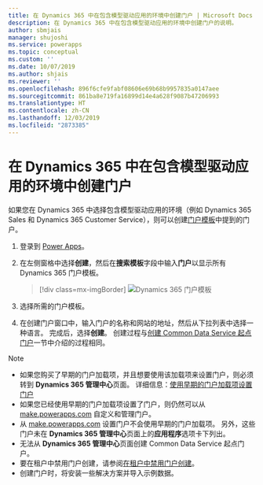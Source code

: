```yaml
---
title: 在 Dynamics 365 中在包含模型驱动应用的环境中创建门户 | Microsoft Docs
description: 在 Dynamics 365 中在包含模型驱动应用的环境中创建门户的说明。
author: sbmjais
manager: shujoshi
ms.service: powerapps
ms.topic: conceptual
ms.custom: ''
ms.date: 10/07/2019
ms.author: shjais
ms.reviewer: ''
ms.openlocfilehash: 896f6cfe9fabf08606e69b68b9957835a0147aee
ms.sourcegitcommit: 861ba8e719fa16899d14e4a628f9087b47206993
ms.translationtype: HT
ms.contentlocale: zh-CN
ms.lasthandoff: 12/03/2019
ms.locfileid: "2873385"
---
```

# <a name="create-a-portal-in-an-environment-containing-model-driven-apps-in-dynamics-365"></a>在 Dynamics 365 中在包含模型驱动应用的环境中创建门户

如果您在 Dynamics 365 中选择包含模型驱动应用的环境（例如 Dynamics 365 Sales 和 Dynamics 365 Customer Service），则可以创建[门户模板](portal-templates.md)中提到的门户。

1.  登录到 [Power Apps](https://make.powerapps.com)。

2.  在左侧窗格中选择**创建**，然后在**搜索模板**字段中输入**门户**以显示所有 Dynamics 365 门户模板。

    > [!div class=mx-imgBorder]
    > ![Dynamics 365 门户模板](media/dynamics-portals.png "Dynamics 365 门户模板")  

3.  选择所需的门户模板。

4.  在创建门户窗口中，输入门户的名称和网站的地址，然后从下拉列表中选择一种语言。 完成后，选择**创建**。 创建过程与[创建 Common Data Service 起点门户](create-portal.md)一节中介绍的过程相同。

> [!NOTE]
> - 如果您购买了早期的门户加载项，并且想要使用该加载项来设置门户，则必须转到 **Dynamics 365 管理中心**页面。 详细信息：[使用早期的门户加载项设置门户](provision-portal-add-on.md)
> - 如果您已经使用早期的门户加载项设置了门户，则仍然可以从 [make.powerapps.com](https://make.powerapps.com) 自定义和管理门户。
> - 从 [make.powerapps.com](https://make.powerapps.com) 设置门户不会使用早期的门户加载项。 另外，这些门户未在 **Dynamics 365 管理中心**页面上的**应用程序**选项卡下列出。
> - 无法从 **Dynamics 365 管理中心**页面创建 Common Data Service 起点门户。
> - 要在租户中禁用门户创建，请参阅[在租户中禁用门户创建](create-portal.md#disable-portal-creation-in-a-tenant)。
> - 创建门户时，将安装一些解决方案并导入示例数据。

